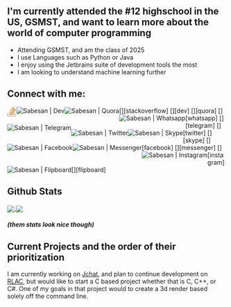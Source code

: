 ## I'm currently attended the #12 highschool in the US, GSMST, and want to learn more about the world of computer programming
* Attending GSMST, and am the class of 2025
* I use Languages such as Python or Java
* I enjoy using the Jetbrains suite of development tools the most
* I am looking to understand machine learning further

## Connect with me:
[<img align="left" alt="Sabesan | Stackoverflow" height="22px" src="./Logo/StackOverflow.png" />][stackoverflow]
[<img align="left" alt="Sabesan | Dev" height="22px" src="./SocialLogo/Dev.png" />][dev]
[<img align="left" alt="Sabesan | Quora" height="22px" src="./SocialLogo/Quora.png" />][quora]
[<img align="left" alt="Sabesan | Whatsapp" height="22px" src="./SocialLogo/WhatsApp.png" />][whatsapp]
[<img align="left" alt="Sabesan | Telegram" height="22px" src="./SocialLogo/Telegram.png" />][telegram]
[<img align="left" alt="Sabesan | Twitter" height="22px" src="./SocialLogo/Twitter.png" />][twitter]
[<img align="left" alt="Sabesan | Skype" height="22px" src="./SocialLogo/Skype.png" />][skype]
[<img align="left" alt="Sabesan | Facebook" height="22px" src="./SocialLogo/Facebook.png" />][facebook]
[<img align="left" alt="Sabesan | Messenger" height="22px" src="./SocialLogo/Messenger.png" />][messenger]
[<img align="left" alt="Sabesan | Instagram" height="22px" src="./SocialLogo/Instagram.png" />][instagram]
[<img align="left" alt="Sabesan | Flipboard" height="22px" src="./SocialLogo/Flipboard.png" />][flipboard]

## Github Stats
<a href="https://github.com/anuraghazra/github-readme-stats">
  <img align="center" src="https://github-readme-stats.vercel.app/api?username=GarrettRector&show_icons=true&theme=dark" />
</a>
<a href="https://github.com/anuraghazra/convoychat">
  <img align="center" src="https://github-readme-stats.vercel.app/api/top-langs/?username=GarrettRector&theme=dark" />
</a>

##### (them stats look nice though)

## Current Projects and the order of their prioritization
I am currently working on [Jchat](https://github.com/GarrettRector/JChat), and plan to continue development on [RLAC](https://github.com/GarrettRector/RLAC), but would like to start a C based project whether that is C, C++, or C#. One of my goals in that project would to create a 3d render based solely off the command line.
